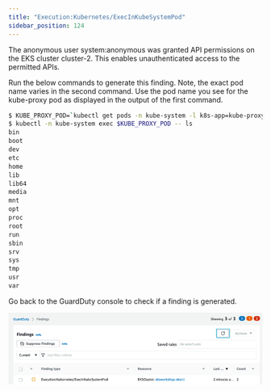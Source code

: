 ```yaml
---
title: "Execution:Kubernetes/ExecInKubeSystemPod"
sidebar_position: 124
---
```




The anonymous user system:anonymous was granted API permissions on the EKS cluster cluster-2. This enables unauthenticated access to the permitted APIs.

Run the below commands to generate this finding. Note, the exact pod name varies in the second command. Use the pod name you see for the kube-proxy pod as displayed in the output of the first command.

```bash
$ KUBE_PROXY_POD=`kubectl get pods -n kube-system -l k8s-app=kube-proxy -o name | head -n 1`
$ kubectl -n kube-system exec $KUBE_PROXY_POD -- ls
bin
boot
dev
etc
home
lib
lib64
media
mnt
opt
proc
root
run
sbin
srv
sys
tmp
usr
var
```

Go back to the GuardDuty console to check if a finding is generated.

![](exec_finding.png)
